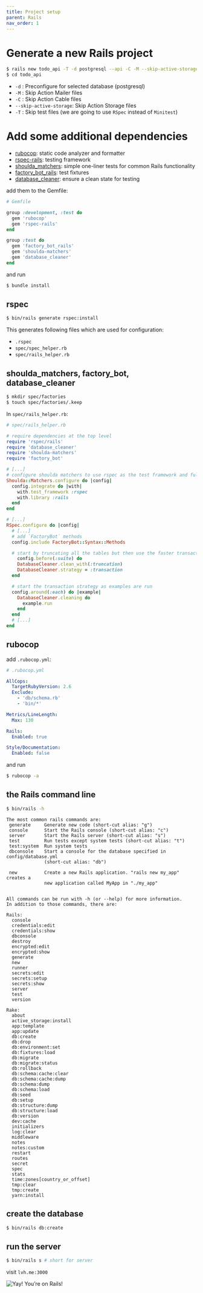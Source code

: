 ```yaml
---
title: Project setup
parent: Rails
nav_order: 1
---
```


# Generate a new Rails project

```bash
$ rails new todo_api -T -d postgresql --api -C -M --skip-active-storage
$ cd todo_api
```
  * `-d` : Preconfigure for selected database (postgresql)
  * `-M` : Skip Action Mailer files
  * `-C` : Skip Action Cable files
  * `--skip-active-storage`: Skip Action Storage files
  * `-T` : Skip test files (we are going to use `RSpec` instead of `Minitest`)

# Add some additional dependencies

* [rubocop](https://github.com/rubocop-hq/rubocop): static code analyzer and formatter
* [rspec-rails](https://github.com/rspec/rspec-rails): testing framework
* [shoulda_matchers](https://github.com/thoughtbot/shoulda-matchers): simple one-liner tests for common Rails functionality
* [factory_bot_rails](https://github.com/thoughtbot/factory_bot): test fixtures
* [database_cleaner](https://github.com/DatabaseCleaner/database_cleaner): ensure a clean state for testing

add them to the Gemfile:

```ruby
# Gemfile

group :development, :test do
  gem 'rubocop'
  gem 'rspec-rails'
end

group :test do
  gem 'factory_bot_rails'
  gem 'shoulda-matchers'
  gem 'database_cleaner'
end
```

and run

```bash
$ bundle install
```

## rspec

```bash
$ bin/rails generate rspec:install
```

This generates following files which are used for configuration:

* `.rspec`
* `spec/spec_helper.rb`
* `spec/rails_helper.rb`

## shoulda_matchers, factory_bot, database_cleaner

```bash
$ mkdir spec/factories
$ touch spec/factories/.keep
```

In `spec/rails_helper.rb`:

```ruby
# spec/rails_helper.rb

# require dependencies at the top level
require 'rspec/rails'
require 'database_cleaner'
require 'shoulda-matchers'
require 'factory_bot'

# [...]
# configure shoulda matchers to use rspec as the test framework and full matcher libraries for rails
Shoulda::Matchers.configure do |config|
  config.integrate do |with|
    with.test_framework :rspec
    with.library :rails
  end
end

# [...]
RSpec.configure do |config|
  # [...]
  # add `FactoryBot` methods
  config.include FactoryBot::Syntax::Methods

  # start by truncating all the tables but then use the faster transaction strategy the rest of the time.
    config.before(:suite) do
    DatabaseCleaner.clean_with(:truncation)
    DatabaseCleaner.strategy = :transaction
  end

  # start the transaction strategy as examples are run
  config.around(:each) do |example|
    DatabaseCleaner.cleaning do
      example.run
    end
  end
  # [...]
end
```

## rubocop

add `.rubocop.yml`:

```yaml
# .rubocop.yml

AllCops:
  TargetRubyVersion: 2.6
  Exclude:
    - 'db/schema.rb'
    - 'bin/*'

Metrics/LineLength:
  Max: 130

Rails:
  Enabled: true

Style/Documentation:
  Enabled: false
```

and run

```bash
$ rubocop -a
```

## the Rails command line

```bash
$ bin/rails -h
```

```
The most common rails commands are:
 generate     Generate new code (short-cut alias: "g")
 console      Start the Rails console (short-cut alias: "c")
 server       Start the Rails server (short-cut alias: "s")
 test         Run tests except system tests (short-cut alias: "t")
 test:system  Run system tests
 dbconsole    Start a console for the database specified in config/database.yml
              (short-cut alias: "db")

 new          Create a new Rails application. "rails new my_app" creates a
              new application called MyApp in "./my_app"


All commands can be run with -h (or --help) for more information.
In addition to those commands, there are:

Rails:
  console
  credentials:edit
  credentials:show
  dbconsole
  destroy
  encrypted:edit
  encrypted:show
  generate
  new
  runner
  secrets:edit
  secrets:setup
  secrets:show
  server
  test
  version

Rake:
  about
  active_storage:install
  app:template
  app:update
  db:create
  db:drop
  db:environment:set
  db:fixtures:load
  db:migrate
  db:migrate:status
  db:rollback
  db:schema:cache:clear
  db:schema:cache:dump
  db:schema:dump
  db:schema:load
  db:seed
  db:setup
  db:structure:dump
  db:structure:load
  db:version
  dev:cache
  initializers
  log:clear
  middleware
  notes
  notes:custom
  restart
  routes
  secret
  spec
  stats
  time:zones[country_or_offset]
  tmp:clear
  tmp:create
  yarn:install
```

## create the database

```bash
$ bin/rails db:create
```

## run the server

```bash
$ bin/rails s # short for server
```

visit `lvh.me:3000`

![Yay! You’re on Rails!](img/01_yay_rails.png)
